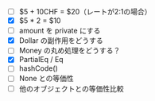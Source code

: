 -[ ] $5 + 10CHF = $20（レートが2:1の場合）
-[x] $5 * 2 = $10
-[ ] amount を private にする
-[x] Dollar の副作用をどうする
-[ ] Money の丸め処理をどうする？
-[x] PartialEq / Eq
-[ ] hashCode()
-[ ] None との等価性
-[ ] 他のオブジェクトとの等価性比較